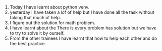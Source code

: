 1. Today I have learnt about python venv.
2. yesterday I have taken a lof of help but I have done all the task without taking that much of help.
3. I figure out the solution for math problem.
4. I have learnt about the There is every problem has solution but we have to try to solve it by ourself.
5. From the other trainees I have learnt that how to help each other and do the best practice.